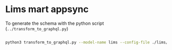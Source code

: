 # Lims mart appsync

To generate the schema with the python script (`../transform_to_graphql.py`)

```sh

python3 transform_to_graphql.py --model-name lims --config-file ./lims/rds-data-config.json --schema-out-file ./introspection-schema.json -o new.graphql

```
